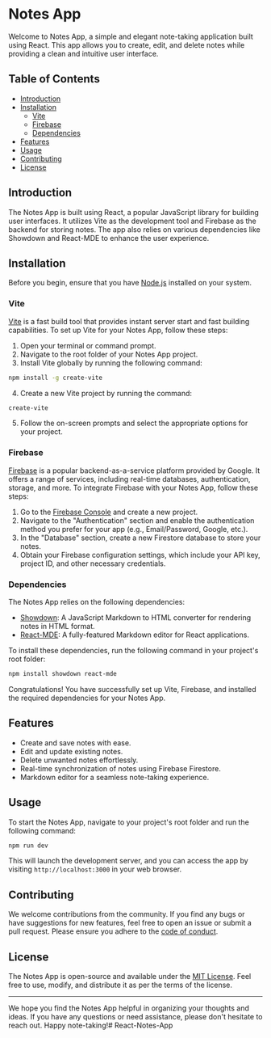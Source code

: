 # Notes App

Welcome to Notes App, a simple and elegant note-taking application built using React. This app allows you to create, edit, and delete notes while providing a clean and intuitive user interface.

## Table of Contents

- [Introduction](#introduction)
- [Installation](#installation)
  - [Vite](#vite)
  - [Firebase](#firebase)
  - [Dependencies](#dependencies)
- [Features](#features)
- [Usage](#usage)
- [Contributing](#contributing)
- [License](#license)

## Introduction

The Notes App is built using React, a popular JavaScript library for building user interfaces. It utilizes Vite as the development tool and Firebase as the backend for storing notes. The app also relies on various dependencies like Showdown and React-MDE to enhance the user experience.

## Installation

Before you begin, ensure that you have [Node.js](https://nodejs.org) installed on your system.

### Vite

[Vite](https://vitejs.dev/) is a fast build tool that provides instant server start and fast building capabilities. To set up Vite for your Notes App, follow these steps:

1. Open your terminal or command prompt.
2. Navigate to the root folder of your Notes App project.
3. Install Vite globally by running the following command:

```bash
npm install -g create-vite
```

4. Create a new Vite project by running the command:

```bash
create-vite
```

5. Follow the on-screen prompts and select the appropriate options for your project.

### Firebase

[Firebase](https://firebase.google.com/) is a popular backend-as-a-service platform provided by Google. It offers a range of services, including real-time databases, authentication, storage, and more. To integrate Firebase with your Notes App, follow these steps:

1. Go to the [Firebase Console](https://console.firebase.google.com/) and create a new project.
2. Navigate to the "Authentication" section and enable the authentication method you prefer for your app (e.g., Email/Password, Google, etc.).
3. In the "Database" section, create a new Firestore database to store your notes.
4. Obtain your Firebase configuration settings, which include your API key, project ID, and other necessary credentials.

### Dependencies

The Notes App relies on the following dependencies:

- [Showdown](https://github.com/showdownjs/showdown): A JavaScript Markdown to HTML converter for rendering notes in HTML format.
- [React-MDE](https://github.com/andrerpena/react-mde): A fully-featured Markdown editor for React applications.

To install these dependencies, run the following command in your project's root folder:

```bash
npm install showdown react-mde
```

Congratulations! You have successfully set up Vite, Firebase, and installed the required dependencies for your Notes App.

## Features

- Create and save notes with ease.
- Edit and update existing notes.
- Delete unwanted notes effortlessly.
- Real-time synchronization of notes using Firebase Firestore.
- Markdown editor for a seamless note-taking experience.

## Usage

To start the Notes App, navigate to your project's root folder and run the following command:

```bash
npm run dev
```

This will launch the development server, and you can access the app by visiting `http://localhost:3000` in your web browser.

## Contributing

We welcome contributions from the community. If you find any bugs or have suggestions for new features, feel free to open an issue or submit a pull request. Please ensure you adhere to the [code of conduct](/path/to/code-of-conduct.md).

## License

The Notes App is open-source and available under the [MIT License](/path/to/license). Feel free to use, modify, and distribute it as per the terms of the license.

---

We hope you find the Notes App helpful in organizing your thoughts and ideas. If you have any questions or need assistance, please don't hesitate to reach out. Happy note-taking!# React-Notes-App
